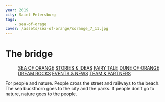 ```yaml
---
year: 2019
city: Saint Petersburg
tags:
    - sea-of-orage
cover: /assets/sea-of-orange/sorange_7_11.jpg
---
```


# The bridge

<Menu>
<a href="/sea-of-orange">SEA OF ORANGE</a>
<a href="/sea-of-orange/stories-and-ideas">STORIES & IDEAS</a>
<a href="/sea-of-orange/fairytale">FAIRY TALE</a>
<a href="/sea-of-orange/dune-of-orange">DUNE OF ORANGE</a>
<a href="/sea-of-orange/dreamrocks">DREAM ROCKS</a>
<a href="/sea-of-orange/events-and-news">EVENTS & NEWS</a>
<a href="/sea-of-orange/team-and-partners">TEAM & PARTNERS</a>
</Menu>

For people and nature. People cross the street and railways to the beach. The sea buckthorn goes to the city and the parks. If people don’t go to nature, nature goes to the people.
